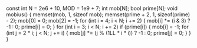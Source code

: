 const int N = 2e6 + 10, MOD = 1e9 + 7;
int mob[N];
bool prime[N];
void mobius() {
    memset(mob, 1, sizeof mob);
    memset(prime + 2, 1, sizeof(prime) - 2);
    mob[0] = 0;
    mob[2] = -1;
    for (int i = 4; i < N; i += 2) {
        mob[i] *= (i & 3) ? -1 : 0;
        prime[i] = 0;
    }
    for (int i = 3; i < N; i += 2)
        if (prime[i]) {
            mob[i] = -1;
            for (int j = 2 * i; j < N; j += i) {
                mob[j] *= (j % (1LL * i * i)) ? -1 : 0;
                prime[j] = 0;
            }
        }
}
